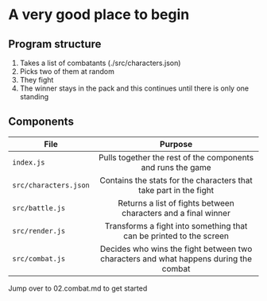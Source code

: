 # A very good place to begin

## Program structure

1. Takes a list of combatants (./src/characters.json)
2. Picks two of them at random
3. They fight
4. The winner stays in the pack and this continues until there is only one standing

## Components

| File                  |                                       Purpose                                        |
| --------------------- | :----------------------------------------------------------------------------------: |
| `index.js`            |             Pulls together the rest of the components and runs the game              |
| `src/characters.json` |          Contains the stats for the characters that take part in the fight           |
| `src/battle.js`       |            Returns a list of fights between characters and a final winner            |
| `src/render.js`       |         Transforms a fight into something that can be printed to the screen          |
| `src/combat.js`       | Decides who wins the fight between two characters and what happens during the combat |

Jump over to 02.combat.md to get started
